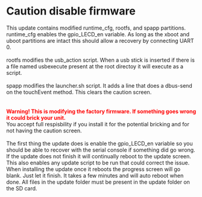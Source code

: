 # Caution disable firmware

This update contains modified runtime_cfg, rootfs, and spapp partitions.<br>
runtime_cfg enables the gpio_LECD_en variable.  As long as the xboot and uboot partitions are intact this should allow a recovery by connecting UART 0.<br><br>
rootfs modifies the usb_action script.  When a usb stick is inserted if there is a file named usbexecute present at the root directoy it will execute as a script.<br><br>
spapp modifies the launcher.sh script.  It adds a line that does a dbus-send on the touchEvent method.  This clears the caution screen.<br><br>
<br>
<strong><font color=red>Warning!  This is modifying the factory firmware. If something goes wrong it could brick your unit.</font></strong><br>You accept full respisbility if you install it for the potential bricking and for not having the caution screen.<br><br> The first thing the update does is enable the gpio_LECD_en variable so you should be able to recover with the serial console if something did go wrong.  If the update does not finish it will continually reboot to the update screen.  This also enables any update script to be run that could correct the issue.  When installing the update once it reboots the progress screen will go blank.  Just let it finish.  It takes a few minutes and will auto reboot when done.  All files in the update folder must be present in the update folder on the SD card.


